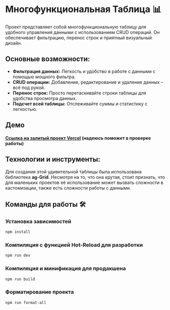 # Многофункциональная Таблица 📊

Проект представляет собой многофункциональную таблицу для удобного управления данными с использованием CRUD операций. Он обеспечивает фильтрацию, перенос строк и приятный визуальный дизайн.

## Основные возможности:

- **Фильтрация данных:** Легкость и удобство в работе с данными с помощью мощного фильтра.
- **CRUD операции:** Добавление, редактирование и удаление данных – всё под рукой.
- **Перенос строк:** Просто перетаскивайте строки таблицы для удобства просмотра данных.
- **Подсчет всей таблицы:** Отслеживайте суммы и статистику с легкостью.

## Демо

#### [Ссылка на залитый проект Vercel](https://ag-table-test-task.vercel.app/) (надеюсь поможет в проверке работы)

## Технологии и инструменты:

Для создания этой удивительной таблицы была использована библиотека **ag-Grid**. Несмотря на то, что она крутая, стоит признать, что для маленьких проектов её использование может вызвать сложности в кастомизации, также есть сложности работы с данными.

## Команды для работы 🛠️

### Установка зависимостей
```sh
npm install
```

### Компиляция с функцией Hot-Reload для разработки

```sh
npm run dev
```

### Компиляция и минификация для продакшена

```sh
npm run build
```

### Форматирование проекта
```sh
npm run format-all
```
